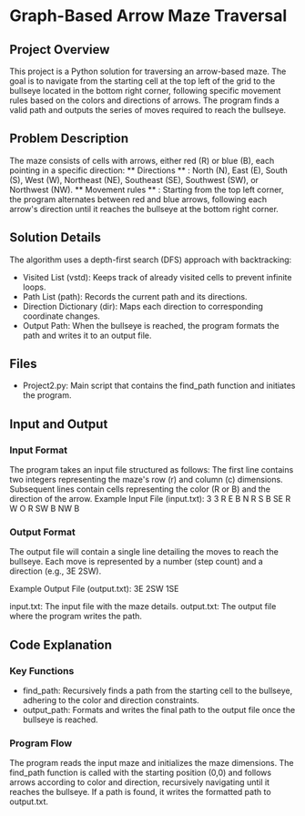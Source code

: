 # Graph-Based Arrow Maze Traversal
## Project Overview
This project is a Python solution for traversing an arrow-based maze. The goal is to navigate from the starting cell at the top left of the grid to the bullseye located in the bottom right corner, following specific movement rules based on the colors and directions of arrows. The program finds a valid path and outputs the series of moves required to reach the bullseye.

## Problem Description
The maze consists of cells with arrows, either red (R) or blue (B), each pointing in a specific direction:
** Directions ** : North (N), East (E), South (S), West (W), Northeast (NE), Southeast (SE), Southwest (SW), or Northwest (NW).
** Movement rules ** : Starting from the top left corner, the program alternates between red and blue arrows, following each arrow's direction until it reaches the bullseye at the bottom right corner.

## Solution Details
The algorithm uses a depth-first search (DFS) approach with backtracking:
- Visited List (vstd): Keeps track of already visited cells to prevent infinite loops.
- Path List (path): Records the current path and its directions.
- Direction Dictionary (dir): Maps each direction to corresponding coordinate changes.
- Output Path: When the bullseye is reached, the program formats the path and writes it to an output file.
## Files
- Project2.py: Main script that contains the find_path function and initiates the program.
  
## Input and Output

### Input Format
The program takes an input file structured as follows:
The first line contains two integers representing the maze's row (r) and column (c) dimensions.
Subsequent lines contain cells representing the color (R or B) and the direction of the arrow.
Example Input File (input.txt):
3 3
R E B N R S
B SE R W O
R SW B NW B

### Output Format
The output file will contain a single line detailing the moves to reach the bullseye. Each move is represented by a number (step count) and a direction (e.g., 3E 2SW).

Example Output File (output.txt):
3E 2SW 1SE

input.txt: The input file with the maze details.
output.txt: The output file where the program writes the path.

## Code Explanation

### Key Functions
- find_path: Recursively finds a path from the starting cell to the bullseye, adhering to the color and direction constraints.
- output_path: Formats and writes the final path to the output file once the bullseye is reached.
  
### Program Flow
The program reads the input maze and initializes the maze dimensions.
The find_path function is called with the starting position (0,0) and follows arrows according to color and direction, recursively navigating until it reaches the bullseye.
If a path is found, it writes the formatted path to output.txt.
